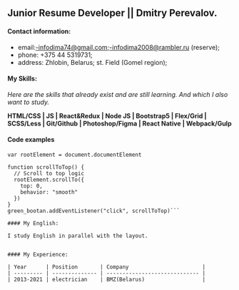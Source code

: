 ## Junior Resume Developer || Dmitry Perevalov.

#### Contact information:
- email:-infodima74@gmail.com;-infodima2008@rambler.ru (reserve);
 - phone: +375 44 5319731; 
 - address: Zhlobin, Belarus; st. Field (Gomel region);


#### My Skills:

_Here are the skills that already exist and are still learning. And which I also want to study._

**HTML/CSS | JS | React&Redux | Node JS | Bootstrap5 | Flex/Grid | SCSS/Less | Git/Github | Photoshop/Figma | React Native | Webpack/Gulp**

#### Code examples
```var green_bootan = document.getElementById("green_bootan")
var rootElement = document.documentElement

function scrollToTop() {
  // Scroll to top logic
  rootElement.scrollTo({
    top: 0,
    behavior: "smooth"
  })
}
green_bootan.addEventListener("click", scrollToTop)```

#### My English:

I study English in parallel with the layout.


#### My Experience:

| Year      | Position       | Company                       |
| --------- | -------------- | ----------------------------- |
| 2013-2021 | electrician    | BMZ(Belarus)                  |


